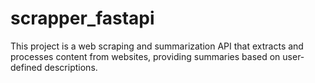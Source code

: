 # scrapper_fastapi
This project is a web scraping and summarization API that extracts and processes content from websites, providing summaries based on user-defined descriptions.
